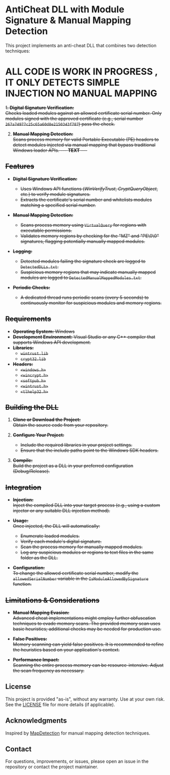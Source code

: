 # AntiCheat DLL with Module Signature & Manual Mapping Detection

This project implements an anti-cheat DLL that combines two detection techniques:
# ALL CODE IS WORK IN PROGRESS , IT ONLY DETECTS SIMPLE INJECTION NO MANUAL MAPPING
<s>1. **Digital Signature Verification:**  
   Checks loaded modules against an allowed certificate serial number. Only modules signed with the approved certificate (e.g., serial number `267a74977c25c65a60d8e2150343f787`) pass the check.

2. **Manual Mapping Detection:**  
   Scans process memory for valid Portable Executable (PE) headers to detect modules injected via manual mapping that bypass traditional Windows loader APIs.
--- **TEXT** ---

## Features

- **Digital Signature Verification:**  
  - Uses Windows API functions (*WinVerifyTrust*, *CryptQueryObject*, etc.) to verify module signatures.
  - Extracts the certificate's serial number and whitelists modules matching a specified serial number.

- **Manual Mapping Detection:**  
  - Scans process memory using `VirtualQuery` for regions with executable permissions.
  - Validates memory regions by checking for the "MZ" and "PE\0\0" signatures, flagging potentially manually mapped modules.

- **Logging:**  
  - Detected modules failing the signature check are logged to `DetectedDLLs.txt`.
  - Suspicious memory regions that may indicate manually mapped modules are logged to `DetectedManualMappedModules.txt`.

- **Periodic Checks:**  
  - A dedicated thread runs periodic scans (every 5 seconds) to continuously monitor for suspicious modules and memory regions.

## Requirements

- **Operating System:** Windows  
- **Development Environment:** Visual Studio or any C++ compiler that supports Windows API development.
- **Libraries:**  
  - `wintrust.lib`
  - `crypt32.lib`
- **Headers:**  
  - `<windows.h>`
  - `<wincrypt.h>`
  - `<softpub.h>`
  - `<wintrust.h>`
  - `<tlhelp32.h>`

## Building the DLL

1. **Clone or Download the Project:**  
   Obtain the source code from your repository.

2. **Configure Your Project:**  
   - Include the required libraries in your project settings.
   - Ensure that the include paths point to the Windows SDK headers.

3. **Compile:**  
   Build the project as a DLL in your preferred configuration (Debug/Release).

## Integration

- **Injection:**  
  Inject the compiled DLL into your target process (e.g., using a custom injector or any suitable DLL injection method).

- **Usage:**  
  Once injected, the DLL will automatically:
  - Enumerate loaded modules.
  - Verify each module's digital signature.
  - Scan the process memory for manually mapped modules.
  - Log any suspicious modules or regions to text files in the same folder as the DLL.

- **Configuration:**  
  To change the allowed certificate serial number, modify the `allowedSerialNumber` variable in the `IsModuleAllowedBySignature` function.

## Limitations & Considerations

- **Manual Mapping Evasion:**  
  Advanced cheat implementations might employ further obfuscation techniques to evade memory scans. The provided memory scan uses basic heuristics; additional checks may be needed for production use.

- **False Positives:**  
  Memory scanning can yield false positives. It is recommended to refine the heuristics based on your application's context.

- **Performance Impact:**  
  Scanning the entire process memory can be resource-intensive. Adjust the scan frequency as necessary.</s>

## License

This project is provided "as-is", without any warranty. Use at your own risk. See the [LICENSE](LICENSE) file for more details (if applicable).

## Acknowledgments

Inspired by [MapDetection](https://github.com/vmcall/MapDetection) for manual mapping detection techniques.

## Contact

For questions, improvements, or issues, please open an issue in the repository or contact the project maintainer.

